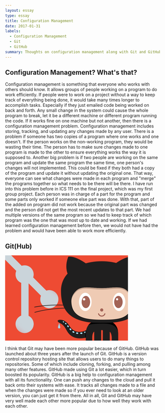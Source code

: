 ```yaml
---
layout: essay
type: essay
title: Configuration Management
date: 2017-01-31
labels:
  - Configuration Management
  - Git
  - GitHub
summary: Thoughts on configuration management along with Git and GitHub
---
```


## Configuration Management? What's that?

Configuration management is something that everyone who works with others should know. It allows groups of people working on a program to do work efficiently. If people were to work on a project without a way to keep track of everything being done, it would take many times longer to accomplish tasks. Especially if they just emailed code being worked on back and forth. Any small change in the system could cause the whole program to break, let it be a different machine or different program running the code. If it works fine on one machine but not another, then there is a configuration management problem. Configuration management includes storing, tracking, and updating any changes made by any user. There is a problem if someone has two copies of a program where one works and one doesn't. If the person works on the non-working program, they would be wasting their time. The person has to make sure changes made to one program is made to the other to ensure everything works the way it is supposed to. Another big problem is if two people are working on the same program and update the same program the same time, one person's changes will not implemented. This could be fixed if they both had a copy of the program and update it without updating the original one. That way, everyone can see what changes were made in each program and "merge" the programs together so what needs to be there will be there. I have run into this problem before in ICS 111 on the final project, which was my first group project. Each person was in charge of a part for the program and some parts only worked if someone else part was done. With that, part of the added on program did not work because the original part was changed and the person did not get the most recent updates to that part. We had multiple versions of the same program so we had to keep track of which program was the one that was most up to date and working. If we had learned configuration management before then, we would not have had the problem and would have been able to work more efficiently.

## Git(Hub)

<img class="ui medium right rounded floated image" src="../images/git_github.png">

I think that Git may have been more popular because of GitHub. GitHub was launched about three years after the launch of Git. GitHub is a version control repository hosting site that allows users to do many things to repositories. Some of which include cloning, forking, and pulling among many other features. GitHub made using Git a lot easier, which in turn boosted its popularity. GitHub is a big help to configuration management with all its functionality. One can push any changes to the cloud and pull it back onto their systems with ease. It tracks all changes made to a file and when the changes were made so if you ever need to look at an older version, you can just get it from there. All in all, Git and GitHub may have very well made each other more popular due to how well they work with each other.
